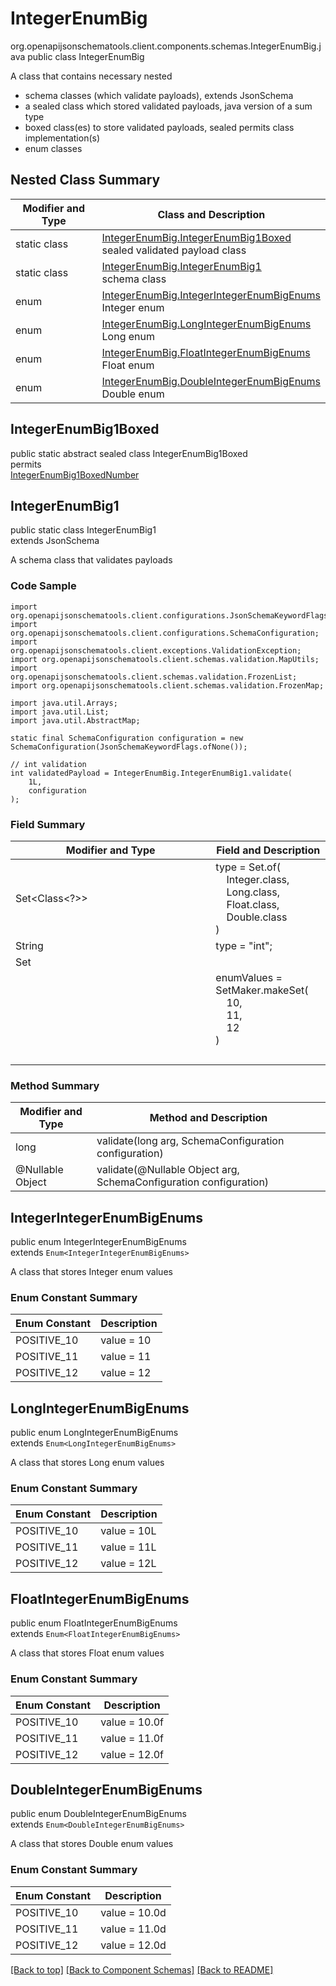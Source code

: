 # IntegerEnumBig
org.openapijsonschematools.client.components.schemas.IntegerEnumBig.java
public class IntegerEnumBig

A class that contains necessary nested
- schema classes (which validate payloads), extends JsonSchema
- a sealed class which stored validated payloads, java version of a sum type
- boxed class(es) to store validated payloads, sealed permits class implementation(s)
- enum classes

## Nested Class Summary
| Modifier and Type | Class and Description |
| ----------------- | ---------------------- |
| static class | [IntegerEnumBig.IntegerEnumBig1Boxed](#integerenumbig1boxed)<br> sealed validated payload class |
| static class | [IntegerEnumBig.IntegerEnumBig1](#integerenumbig1)<br> schema class |
| enum | [IntegerEnumBig.IntegerIntegerEnumBigEnums](#integerintegerenumbigenums)<br>Integer enum |
| enum | [IntegerEnumBig.LongIntegerEnumBigEnums](#longintegerenumbigenums)<br>Long enum |
| enum | [IntegerEnumBig.FloatIntegerEnumBigEnums](#floatintegerenumbigenums)<br>Float enum |
| enum | [IntegerEnumBig.DoubleIntegerEnumBigEnums](#doubleintegerenumbigenums)<br>Double enum |

## IntegerEnumBig1Boxed
public static abstract sealed class IntegerEnumBig1Boxed<br>
permits<br>
[IntegerEnumBig1BoxedNumber](#integerenumbig1boxednumber)

## IntegerEnumBig1
public static class IntegerEnumBig1<br>
extends JsonSchema

A schema class that validates payloads

### Code Sample
```
import org.openapijsonschematools.client.configurations.JsonSchemaKeywordFlags;
import org.openapijsonschematools.client.configurations.SchemaConfiguration;
import org.openapijsonschematools.client.exceptions.ValidationException;
import org.openapijsonschematools.client.schemas.validation.MapUtils;
import org.openapijsonschematools.client.schemas.validation.FrozenList;
import org.openapijsonschematools.client.schemas.validation.FrozenMap;

import java.util.Arrays;
import java.util.List;
import java.util.AbstractMap;

static final SchemaConfiguration configuration = new SchemaConfiguration(JsonSchemaKeywordFlags.ofNone());

// int validation
int validatedPayload = IntegerEnumBig.IntegerEnumBig1.validate(
    1L,
    configuration
);
```

### Field Summary
| Modifier and Type | Field and Description |
| ----------------- | ---------------------- |
| Set<Class<?>> | type = Set.of(<br/>&nbsp;&nbsp;&nbsp;&nbsp;Integer.class,<br/>&nbsp;&nbsp;&nbsp;&nbsp;Long.class,<br/>&nbsp;&nbsp;&nbsp;&nbsp;Float.class,<br/>&nbsp;&nbsp;&nbsp;&nbsp;Double.class<br/>)<br/> |
| String | type = "int"; |
| Set<Object> | enumValues = SetMaker.makeSet(<br>&nbsp;&nbsp;&nbsp;&nbsp;10,<br>&nbsp;&nbsp;&nbsp;&nbsp;11,<br>&nbsp;&nbsp;&nbsp;&nbsp;12<br>)<br> |

### Method Summary
| Modifier and Type | Method and Description |
| ----------------- | ---------------------- |
| long | validate(long arg, SchemaConfiguration configuration) |
| @Nullable Object | validate(@Nullable Object arg, SchemaConfiguration configuration) |
## IntegerIntegerEnumBigEnums
public enum IntegerIntegerEnumBigEnums<br>
extends `Enum<IntegerIntegerEnumBigEnums>`

A class that stores Integer enum values

### Enum Constant Summary
| Enum Constant | Description |
| ------------- | ----------- |
| POSITIVE_10 | value = 10 |
| POSITIVE_11 | value = 11 |
| POSITIVE_12 | value = 12 |

## LongIntegerEnumBigEnums
public enum LongIntegerEnumBigEnums<br>
extends `Enum<LongIntegerEnumBigEnums>`

A class that stores Long enum values

### Enum Constant Summary
| Enum Constant | Description |
| ------------- | ----------- |
| POSITIVE_10 | value = 10L |
| POSITIVE_11 | value = 11L |
| POSITIVE_12 | value = 12L |

## FloatIntegerEnumBigEnums
public enum FloatIntegerEnumBigEnums<br>
extends `Enum<FloatIntegerEnumBigEnums>`

A class that stores Float enum values

### Enum Constant Summary
| Enum Constant | Description |
| ------------- | ----------- |
| POSITIVE_10 | value = 10.0f |
| POSITIVE_11 | value = 11.0f |
| POSITIVE_12 | value = 12.0f |

## DoubleIntegerEnumBigEnums
public enum DoubleIntegerEnumBigEnums<br>
extends `Enum<DoubleIntegerEnumBigEnums>`

A class that stores Double enum values

### Enum Constant Summary
| Enum Constant | Description |
| ------------- | ----------- |
| POSITIVE_10 | value = 10.0d |
| POSITIVE_11 | value = 11.0d |
| POSITIVE_12 | value = 12.0d |

[[Back to top]](#top) [[Back to Component Schemas]](../../../README.md#Component-Schemas) [[Back to README]](../../../README.md)
